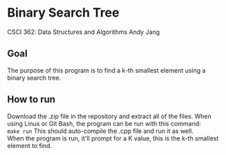 # Binary Search Tree
CSCI 362: Data Structures and Algorithms
Andy Jang

## Goal
The purpose of this program is to find a k-th smallest element using a binary search tree.

## How to run
Download the .zip file in the repository and extract all of the files. When using Linus or Git Bash, the program can be run with this command:  
`make run`
This should auto-compile the .cpp file and run it as well.  
When the program is run, it'll prompt for a K value, this is the k-th smallest element to find.